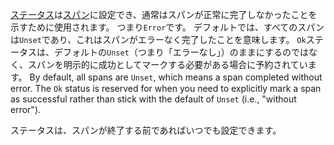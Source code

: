 [ステータス](/docs/concepts/signals/traces/#span-status)は[スパン](/docs/concepts/signals/traces/#spans)に設定でき、通常はスパンが正常に完了しなかったことを示すために使用されます。
つまり`Error`です。
デフォルトでは、すべてのスパンは`Unset`であり、これはスパンがエラーなく完了したことを意味します。
`Ok`ステータスは、デフォルトの`Unset`（つまり「エラーなし」）のままにするのではなく、スパンを明示的に成功としてマークする必要がある場合に予約されています。 By default, all spans are
`Unset`, which means a span completed without error. The `Ok` status is reserved
for when you need to explicitly mark a span as successful rather than stick with
the default of `Unset` (i.e., "without error").

ステータスは、スパンが終了する前であればいつでも設定できます。
